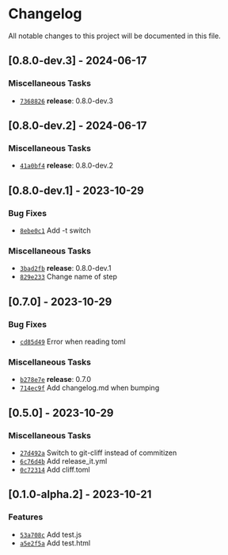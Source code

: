 # Changelog

All notable changes to this project will be documented in this file.

## [0.8.0-dev.3] - 2024-06-17

### Miscellaneous Tasks

- [`7368826`](https://github.com/pufereq/simulat/commit/7368826cae42e99944749ea819c20de574f57437) **release**: 0.8.0-dev.3

## [0.8.0-dev.2] - 2024-06-17

### Miscellaneous Tasks

- [`41a0bf4`](https://github.com/pufereq/simulat/commit/41a0bf4976175dd7705ef5c2ab573f53debbe654) **release**: 0.8.0-dev.2

## [0.8.0-dev.1] - 2023-10-29

### Bug Fixes

- [`8ebe0c1`](https://github.com/pufereq/simulat/commit/8ebe0c19dfcf505c87ae642e99aa46dce9453deb) Add -t switch

### Miscellaneous Tasks

- [`3bad2fb`](https://github.com/pufereq/simulat/commit/3bad2fbe788349fc9e8e61a736ae57854704ea42) **release**: 0.8.0-dev.1
- [`829e233`](https://github.com/pufereq/simulat/commit/829e23396ef73ba4d787a73bceb06e73f1f4e131) Change name of step

## [0.7.0] - 2023-10-29

### Bug Fixes

- [`cd85d49`](https://github.com/pufereq/simulat/commit/cd85d491b4c05f2b15c76dbd42909287061e6384) Error when reading toml

### Miscellaneous Tasks

- [`b278e7e`](https://github.com/pufereq/simulat/commit/b278e7e38ee2a511edbc51804c7c9261fdd44ff8) **release**: 0.7.0
- [`714ec9f`](https://github.com/pufereq/simulat/commit/714ec9f9f5b41371bc41cbbf36f4ea3e0d212349) Add changelog.md when bumping

## [0.5.0] - 2023-10-29

### Miscellaneous Tasks

- [`27d492a`](https://github.com/pufereq/simulat/commit/27d492aa7233d4f9cf69025abea663ca7e805bd3) Switch to git-cliff instead of commitizen
- [`6c76d4b`](https://github.com/pufereq/simulat/commit/6c76d4b301ba5017a659cfba5cbe86d793bdeaaf) Add release_it.yml
- [`0c72314`](https://github.com/pufereq/simulat/commit/0c72314c6f825f59b7e78f4d5456dbe4e2e2d69e) Add cliff.toml

## [0.1.0-alpha.2] - 2023-10-21

### Features

- [`53a708c`](https://github.com/pufereq/simulat/commit/53a708c27e3bc7ec3174ecc9a60037c7d93abf52) Add test.js
- [`a5e2f5a`](https://github.com/pufereq/simulat/commit/a5e2f5acac3e60d8ac9aa91f1a70d46accdd2ba7) Add test.html

<!-- generated by git-cliff -->

